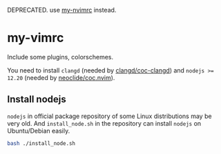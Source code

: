 DEPRECATED. use [my-nvimrc](https://github.com/accepted-zhs/my-nvimrc) instead.

# my-vimrc

Include some plugins, colorschemes.

You need to install `clangd` (needed by [clangd/coc-clangd]("https://github.com/clangd/coc-clangd")) and `nodejs >= 12.20` (needed by [neoclide/coc.nvim]("https://github.com/neoclide/coc.nvim")).

## Install nodejs

`nodejs` in official package repository of some Linux distributions may be very old. And `install_node.sh` in the repository can install `nodejs` on Ubuntu/Debian easily.
```bash
bash ./install_node.sh
```

